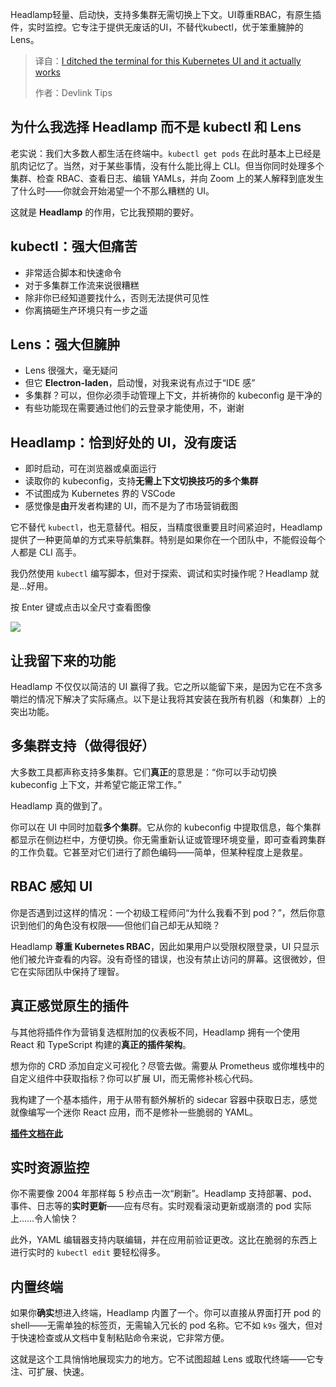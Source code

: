 
<!--
title: 告别终端！我被这款Kubernetes UI彻底征服，效率飙升！
cover: https://miro.medium.com/v2/resize:fit:1024/1*3WaYF0aSuvRL9yr4IUfUcQ.png
summary: Headlamp轻量、启动快，支持多集群无需切换上下文。UI尊重RBAC，有原生插件，实时监控。它专注于提供无废话的UI，不替代kubectl，优于笨重臃肿的Lens。
-->

Headlamp轻量、启动快，支持多集群无需切换上下文。UI尊重RBAC，有原生插件，实时监控。它专注于提供无废话的UI，不替代kubectl，优于笨重臃肿的Lens。

> 译自：[I ditched the terminal for this Kubernetes UI and it actually works](https://medium.com/@devlinktips/i-ditched-the-terminal-for-this-kubernetes-ui-and-it-actually-works)
> 
> 作者：Devlink Tips

## 为什么我选择 Headlamp 而不是 kubectl 和 Lens

老实说：我们大多数人都生活在终端中。`kubectl get pods` 在此时基本上已经是肌肉记忆了。当然，对于某些事情，没有什么能比得上 CLI。但当你同时处理多个集群、检查 RBAC、查看日志、编辑 YAMLs，并向 Zoom 上的某人解释到底发生了什么时——你就会开始渴望一个不那么糟糕的 UI。

这就是 **Headlamp** 的作用，它比我预期的要好。

## kubectl：强大但痛苦

*   非常适合脚本和快速命令
*   对于多集群工作流来说很糟糕
*   除非你已经知道要找什么，否则无法提供可见性
*   你离搞砸生产环境只有一步之遥

## Lens：强大但臃肿

*   Lens 很强大，毫无疑问
*   但它 **Electron-laden**，启动慢，对我来说有点过于“IDE 感”
*   多集群？可以，但你必须手动管理上下文，并祈祷你的 kubeconfig 是干净的
*   有些功能现在需要通过他们的云登录才能使用，不，谢谢

## Headlamp：恰到好处的 UI，没有废话

*   即时启动，可在浏览器或桌面运行
*   读取你的 kubeconfig，支持**无需上下文切换技巧的多个集群**
*   不试图成为 Kubernetes 界的 VSCode
*   感觉像是**由**开发者构建的 UI，而不是为了市场营销截图

它不替代 `kubectl`，也无意替代。相反，当精度很重要且时间紧迫时，Headlamp 提供了一种更简单的方式来导航集群。特别是如果你在一个团队中，不能假设每个人都是 CLI 高手。

我仍然使用 `kubectl` 编写脚本，但对于探索、调试和实时操作呢？Headlamp 就是…好用。

按 Enter 键或点击以全尺寸查看图像

![](https://miro.medium.com/v2/resize:fit:700/1*wdEy1IMRigr68UZXcT7B4w.png)

## 让我留下来的功能

Headlamp 不仅仅以简洁的 UI 赢得了我。它之所以能留下来，是因为它在不贪多嚼烂的情况下解决了实际痛点。以下是让我将其安装在我所有机器（和集群）上的突出功能。

## 多集群支持（做得很好）

大多数工具都声称支持多集群。它们**真正**的意思是：“你可以手动切换 kubeconfig 上下文，并希望它能正常工作。”

Headlamp 真的做到了。

你可以在 UI 中同时加载**多个集群**。它从你的 kubeconfig 中提取信息，每个集群都显示在侧边栏中，方便切换。你无需重新认证或管理环境变量，即可查看跨集群的工作负载。它甚至对它们进行了颜色编码——简单，但某种程度上是救星。

## RBAC 感知 UI

你是否遇到过这样的情况：一个初级工程师问“为什么我看不到 pod？”，然后你意识到他们的角色没有权限——但他们自己却无从知晓？

Headlamp **尊重 Kubernetes RBAC**，因此如果用户以受限权限登录，UI 只显示他们被允许查看的内容。没有奇怪的错误，也没有禁止访问的屏幕。这很微妙，但它在实际团队中保持了理智。

## 真正感觉原生的插件

与其他将插件作为营销复选框附加的仪表板不同，Headlamp 拥有一个使用 React 和 TypeScript 构建的**真正的插件架构**。

想为你的 CRD 添加自定义可视化？尽管去做。需要从 Prometheus 或你堆栈中的自定义组件中获取指标？你可以扩展 UI，而无需修补核心代码。

我构建了一个基本插件，用于从带有额外解析的 sidecar 容器中获取日志，感觉就像编写一个迷你 React 应用，而不是修补一些脆弱的 YAML。

[**插件文档在此**](https://github.com/headlamp-k8s/headlamp/blob/main/docs/extensions.md)

## 实时资源监控

你不需要像 2004 年那样每 5 秒点击一次“刷新”。Headlamp 支持部署、pod、事件、日志等的**实时更新**——应有尽有。实时观看滚动更新或崩溃的 pod 实际上……令人愉快？

此外，YAML 编辑器支持内联编辑，并在应用前验证更改。这比在脆弱的东西上进行实时的 `kubectl edit` 要轻松得多。

## 内置终端

如果你**确实**想进入终端，Headlamp 内置了一个。你可以直接从界面打开 pod 的 shell——无需单独的标签页，无需输入冗长的 pod 名称。它不如 `k9s` 强大，但对于快速检查或从文档中复制粘贴命令来说，它非常方便。

这就是这个工具悄悄地展现实力的地方。它不试图超越 Lens 或取代终端——它专注、可扩展、快速。